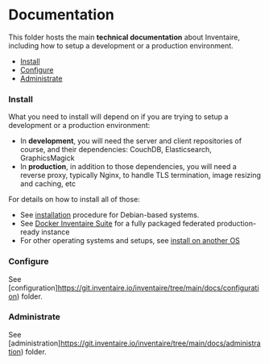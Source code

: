 # Documentation

This folder hosts the main **technical documentation** about Inventaire, including how to setup a development or a production environment.

<!-- START doctoc generated TOC please keep comment here to allow auto update -->
<!-- DON'T EDIT THIS SECTION, INSTEAD RE-RUN doctoc TO UPDATE -->

- [Install](#install)
- [Configure](#configure)
- [Administrate](#administrate)

<!-- END doctoc generated TOC please keep comment here to allow auto update -->

### Install

What you need to install will depend on if you are trying to setup a development or a production environment:
* In **development**, you will need the server and client repositories of course, and their dependencies: CouchDB, Elasticsearch, GraphicsMagick
* In **production**, in addition to those dependencies, you will need a reverse proxy, typically Nginx, to handle TLS termination, image resizing and caching, etc

For details on how to install all of those:
* See [installation](./installation) procedure for Debian-based systems.
* See [Docker Inventaire Suite](https://git.inventaire.io/docker-inventaire) for a fully packaged federated production-ready instance
* For other operating systems and setups, see [install on another OS](./installation/install.md#install-on-other-operating-systems)

### Configure

See [configuration]https://git.inventaire.io/inventaire/tree/main/docs/configuration) folder.

### Administrate

See [administration]https://git.inventaire.io/inventaire/tree/main/docs/administration) folder.
